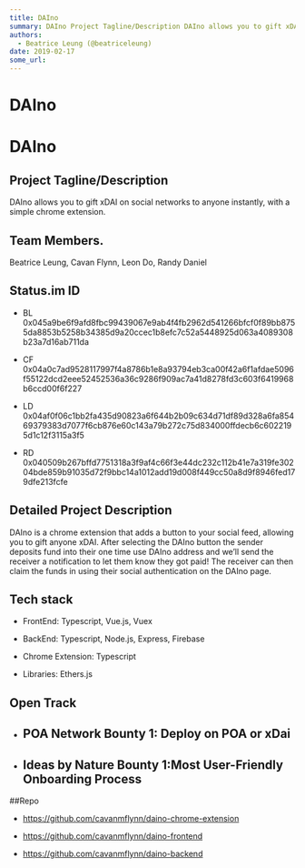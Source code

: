 ```yaml
---
title: DAIno 
summary: DAIno Project Tagline/Description DAIno allows you to gift xDAI on social networks to anyone instantly, with a simple chrome extension. Team Members. Beatrice Leung, Cavan Flynn, Leon Do, Randy Daniel Status.im ID BL 0x045a9be6f9afd8fbc99439067e9ab4f4fb2962d541266bfcf0f89bb8755da8853b5258b34385d9a20ccec1b8efc7c52a5448925d063a4089308b23a7d16ab711da CF 0x04a0c7ad9528117997f4a8786b1e8a93794eb3ca00f42a6f1afdae5096f55122dcd2eee52452536a36c9286f909ac7a41d8278fd3c603f6419968b6ccd00f6f227 LD 0x04af0f06c
authors:
  - Beatrice Leung (@beatriceleung)
date: 2019-02-17
some_url: 
---
```


# DAIno 



# DAIno

## Project Tagline/Description
DAIno allows you to gift xDAI on social networks to anyone instantly, with a simple chrome extension. 


## Team Members.
Beatrice Leung, Cavan Flynn, Leon Do, Randy Daniel


## Status.im ID 

- BL
0x045a9be6f9afd8fbc99439067e9ab4f4fb2962d541266bfcf0f89bb8755da8853b5258b34385d9a20ccec1b8efc7c52a5448925d063a4089308b23a7d16ab711da

- CF 
0x04a0c7ad9528117997f4a8786b1e8a93794eb3ca00f42a6f1afdae5096f55122dcd2eee52452536a36c9286f909ac7a41d8278fd3c603f6419968b6ccd00f6f227

- LD
0x04af0f06c1bb2fa435d90823a6f644b2b09c634d71df89d328a6fa85469379383d7077f6cb876e60c143a79b272c75d834000ffdecb6c6022195d1c12f3115a3f5

- RD  0x040509b267bffd7751318a3f9af4c66f3e44dc232c112b41e7a319fe30204bde859b91035d72f9bbc14a1012add19d008f449cc50a8d9f8946fed179dfe213fcfe


## Detailed Project Description 
DAIno is a chrome extension that adds a button to your social feed, allowing you to gift anyone xDAI. After selecting the DAIno button the sender deposits fund into their one time use DAIno address and we’ll send the receiver a notification to let them know they got paid! The receiver can then claim the funds in using their social authentication on the DAIno page.
 
## Tech stack 

- FrontEnd: Typescript, Vue.js, Vuex

- BackEnd: Typescript, Node.js, Express, Firebase

- Chrome Extension: Typescript

- Libraries: Ethers.js

## Open Track

- ## POA Network Bounty 1: Deploy on POA or xDai 

- ## Ideas by Nature Bounty 1:Most User-Friendly Onboarding Process

##Repo

- https://github.com/cavanmflynn/daino-chrome-extension

- https://github.com/cavanmflynn/daino-frontend

- https://github.com/cavanmflynn/daino-backend


